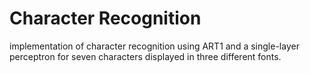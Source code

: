 # Character Recognition
implementation of character recognition using ART1 and a single-layer perceptron for seven characters displayed in three different fonts.
